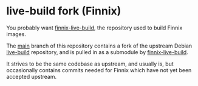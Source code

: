 # live-build fork (Finnix)

You probably want [finnix-live-build](https://github.com/finnix/finnix-live-build), the repository used to build Finnix images.

The [main](https://github.com/finnix/live-build/tree/main) branch of this repository contains a fork of the upstream Debian [live-build](https://salsa.debian.org/live-team/live-build) repository, and is pulled in as a submodule by [finnix-live-build](https://github.com/finnix/finnix-live-build).

It strives to be the same codebase as upstream, and usually is, but occasionally contains commits needed for Finnix which have not yet been accepted upstream.
